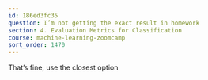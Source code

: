 ```yaml
---
id: 186ed3fc35
question: I’m not getting the exact result in homework
section: 4. Evaluation Metrics for Classification
course: machine-learning-zoomcamp
sort_order: 1470
---
```


That’s fine, use the closest option

